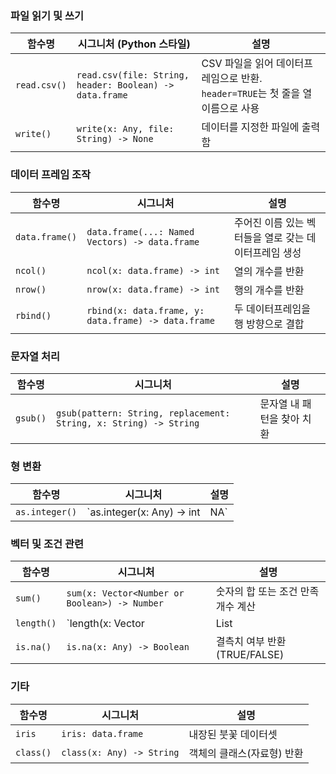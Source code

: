 
### 파일 읽기 및 쓰기

|함수명|시그니처 (Python 스타일)|설명|
|---|---|---|
|`read.csv()`|`read.csv(file: String, header: Boolean) -> data.frame`|CSV 파일을 읽어 데이터프레임으로 반환. `header=TRUE`는 첫 줄을 열 이름으로 사용|
|`write()`|`write(x: Any, file: String) -> None`|데이터를 지정한 파일에 출력함|

### 데이터 프레임 조작
| 함수명            | 시그니처                                                | 설명                             |
| -------------- | --------------------------------------------------- | ------------------------------ |
| `data.frame()` | `data.frame(...: Named Vectors) -> data.frame`      | 주어진 이름 있는 벡터들을 열로 갖는 데이터프레임 생성 |
| `ncol()`       | `ncol(x: data.frame) -> int`                        | 열의 개수를 반환                      |
| `nrow()`       | `nrow(x: data.frame) -> int`                        | 행의 개수를 반환                      |
| `rbind()`      | `rbind(x: data.frame, y: data.frame) -> data.frame` | 두 데이터프레임을 행 방향으로 결합            |

### 문자열 처리
|함수명|시그니처|설명|
|---|---|---|
|`gsub()`|`gsub(pattern: String, replacement: String, x: String) -> String`|문자열 내 패턴을 찾아 치환|

### 형 변환
|함수명|시그니처|설명|
|---|---|---|
|`as.integer()`|`as.integer(x: Any) -> int|NA`|


### 벡터 및 조건 관련
|함수명|시그니처|설명|
|---|---|---|
|`sum()`|`sum(x: Vector<Number or Boolean>) -> Number`|숫자의 합 또는 조건 만족 개수 계산|
|`length()`|`length(x: Vector|List|
|`is.na()`|`is.na(x: Any) -> Boolean`|결측치 여부 반환 (TRUE/FALSE)|

### 기타
|함수명|시그니처|설명|
|---|---|---|
|`iris`|`iris: data.frame`|내장된 붓꽃 데이터셋|
|`class()`|`class(x: Any) -> String`|객체의 클래스(자료형) 반환|